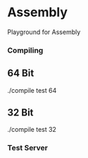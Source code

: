 # Assembly
Playground for Assembly

### Compiling

64 Bit
---
./compile test 64

32 Bit
---
./compile test 32

### Test Server

[logo]: https://github.com/CyberMinivan/asm/raw/master/OpenSecServer.PNG "OpenSec Test Server"
